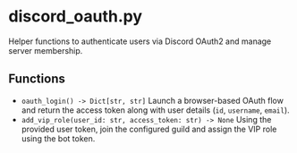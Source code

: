 # discord_oauth.py

Helper functions to authenticate users via Discord OAuth2 and manage
server membership.

## Functions
- `oauth_login() -> Dict[str, str]`
  Launch a browser-based OAuth flow and return the access token along with
  user details (`id`, `username`, `email`).
- `add_vip_role(user_id: str, access_token: str) -> None`
  Using the provided user token, join the configured guild and assign the
  VIP role using the bot token.

